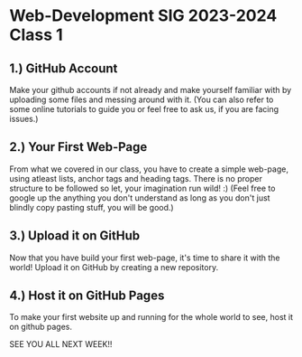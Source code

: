 # Web-Development SIG 2023-2024 Class 1

## 1.) GitHub Account
Make your github accounts if not already and make yourself familiar with by uploading some files and messing around with it.
(You can also refer to some online tutorials to guide you or feel free to ask us, if you are facing issues.)

## 2.) Your First Web-Page
From what we covered in our class, you have to create a simple web-page, using atleast lists, anchor tags  and heading tags.
There is no proper structure to be followed so let, your imagination run wild! :)
(Feel free to google up the anything you don't understand as long as you don't just blindly copy pasting stuff, you will be good.)

## 3.) Upload it on GitHub
Now that you have build your first web-page, it's time to share it with the world!
Upload it on GitHub by creating a new repository.

## 4.) Host it on GitHub Pages
To make your first website up and running for the whole world to see, host it on github pages.

SEE YOU ALL NEXT WEEK!!
